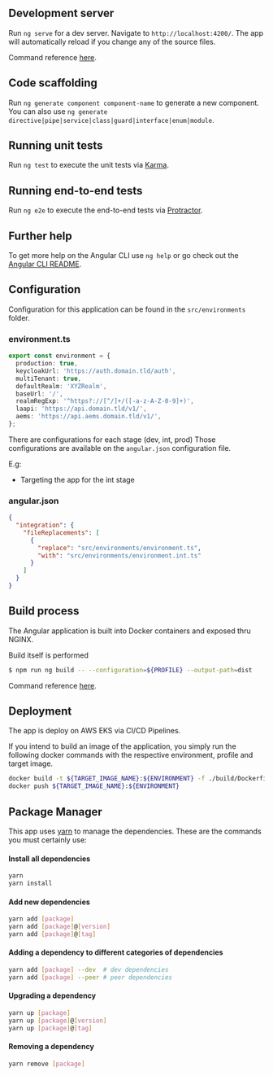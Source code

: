 ## Development server

Run `ng serve` for a dev server. Navigate to `http://localhost:4200/`. The app will automatically reload if you change any of the source files.

Command reference [here](https://angular.io/cli/serve). 

## Code scaffolding

Run `ng generate component component-name` to generate a new component. You can also use `ng generate directive|pipe|service|class|guard|interface|enum|module`.

## Running unit tests

Run `ng test` to execute the unit tests via [Karma](https://karma-runner.github.io).

## Running end-to-end tests

Run `ng e2e` to execute the end-to-end tests via [Protractor](http://www.protractortest.org/).

## Further help

To get more help on the Angular CLI use `ng help` or go check out the [Angular CLI README](https://github.com/angular/angular-cli/blob/master/README.md).

## Configuration

Configuration for this application can be found in the `src/environments` folder.
### environment.ts


```typescript
export const environment = {
  production: true,
  keycloakUrl: 'https://auth.domain.tld/auth',
  multiTenant: true,
  defaultRealm: 'XYZRealm',
  baseUrl: '/',
  realmRegExp: '^https?://[^/]+/([-a-z-A-Z-0-9]+)',
  laapi: 'https://api.domain.tld/v1/',
  aems: 'https://api.aems.domain.tld/v1/',
};
```

There are configurations for each stage (dev, int, prod) Those configurations are available on the `angular.json` configuration file.

E.g:
 - Targeting the app for the int stage

### angular.json

```json
{
  "integration": {
    "fileReplacements": [
      {
        "replace": "src/environments/environment.ts",
        "with": "src/environments/environment.int.ts"
      }
    ]
  }
}
```

## Build process

The Angular application is built into Docker containers and exposed thru NGINX.

Build itself is performed 
```bash
$ npm run ng build -- --configuration=${PROFILE} --output-path=dist
```

Command reference [here](https://angular.io/cli/build). 

## Deployment

The app is deploy on AWS EKS via CI/CD Pipelines.


If you intend to build an image of the application, you simply run the following docker commands with the respective environment, profile and target image.

```bash
docker build -t ${TARGET_IMAGE_NAME}:${ENVIRONMENT} -f ./build/Dockerfile . --build-arg PROFILE=development
docker push ${TARGET_IMAGE_NAME}:${ENVIRONMENT}
```

## Package Manager

This app uses [yarn](https://yarnpkg.com/) to manage the dependencies.
These are the commands you must certainly use:

#### Install all dependencies

```bash
yarn
yarn install
```

#### Add new dependencies

```bash
yarn add [package]
yarn add [package]@[version]
yarn add [package]@[tag]
```

#### Adding a dependency to different categories of dependencies

```bash
yarn add [package] --dev  # dev dependencies
yarn add [package] --peer # peer dependencies
```

#### Upgrading a dependency

```bash
yarn up [package]
yarn up [package]@[version]
yarn up [package]@[tag]
```

#### Removing a dependency

```bash
yarn remove [package]
```
